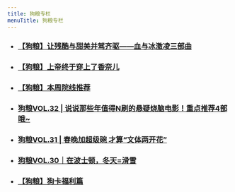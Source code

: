 ```yaml
---
title: 狗粮专栏
menuTitle: 狗粮专栏
---
```

- ### [【狗粮】让残酷与甜美并驾齐驱——血与冰激凌三部曲 ](https://mp.weixin.qq.com/s/0sKg7OUjQpjK1NSujskqpw)
- ### [【狗粮】上帝终于穿上了香奈儿](https://mp.weixin.qq.com/s/t95tqnybNWGWLweJNWHmpQ)
- ### [【狗粮】本周院线推荐](https://mp.weixin.qq.com/s/jNKF8pXgFFrg33UdExPs3A)
- ### [狗粮VOL.32 | 说说那些年值得N刷的悬疑烧脑电影！重点推荐4部哦~](https://mp.weixin.qq.com/s/cmsqfvB7JzI18D0vYMy4hw)
- ### [狗粮VOL.31 | 春晚加超级碗 才算“文体两开花”](https://mp.weixin.qq.com/s/CQ2gKYn26Ll4IhFr1SXgMg)
- ### [狗粮VOL.30｜在波士顿，冬天=滑雪](https://mp.weixin.qq.com/s?__biz=MjM5MDA2NDY3Mg==&mid=2653023597&idx=1&sn=e2ee3965cf71d3d5926f836b24cc1405&chksm=bd9fc4228ae84d348ad206c8324fdfbb8d06fe6c2359667d9380fb7dd5971b39db6caa33c313&scene=0&xtrack=1#rd)
- ### [【狗粮】狗卡福利篇](https://mp.weixin.qq.com/s/b8yigrCJum1etpRcdlMx6g)
